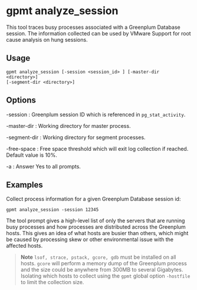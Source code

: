 # gpmt analyze\_session 

This tool traces busy processes associated with a Greenplum Database session. The information collected can be used by VMware Support for root cause analysis on hung sessions.

## <a id="usage"></a>Usage 

```
gpmt analyze_session [-session <session_id> ] [-master-dir <directory>] 
[-segment-dir <directory>] 
```

## <a id="options"></a>Options 

-session
:   Greenplum session ID which is referenced in `pg_stat_activity`.

-master-dir
:   Working directory for master process.

-segment-dir
:   Working directory for segment processes.

-free-space
:   Free space threshold which will exit log collection if reached. Default value is 10%.

-a
:   Answer Yes to all prompts.

## <a id="examples"></a>Examples 

Collect process information for a given Greenplum Database session id:

```
gpmt analyze_session -session 12345
```

The tool prompt gives a high-level list of only the servers that are running busy processes and how processes are distributed across the Greenplum hosts. This gives an idea of what hosts are busier than others, which might be caused by processing skew or other environmental issue with the affected hosts.

> **Note** `lsof, strace, pstack, gcore, gdb` must be installed on all hosts. `gcore` will perform a memory dump of the Greenplum process and the size could be anywhere from 300MB to several Gigabytes. Isolating which hosts to collect using the `gpmt` global option `-hostfile` to limit the collection size.

